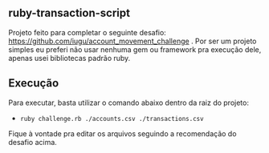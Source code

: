 ## ruby-transaction-script
Projeto feito para completar o seguinte desafio: https://github.com/iugu/account_movement_challenge .
Por ser um projeto simples eu preferi não usar nenhuma gem ou framework pra execução dele, apenas usei bibliotecas padrão ruby.

## Execução
Para executar, basta utilizar o comando abaixo dentro da raiz do projeto:

- `ruby challenge.rb ./accounts.csv ./transactions.csv`

Fique à vontade pra editar os arquivos seguindo a recomendação do desafio acima.
